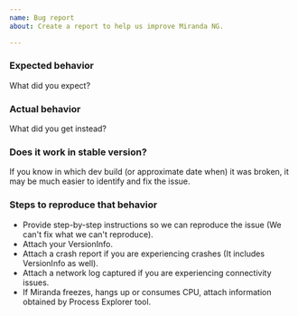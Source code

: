 ```yaml
---
name: Bug report
about: Create a report to help us improve Miranda NG.

---
```

### Expected behavior
What did you expect?

### Actual behavior
What did you get instead?

### Does it work in stable version?
If you know in which dev build (or approximate date when) it was broken, it may be much easier to identify and fix the issue.

### Steps to reproduce that behavior
 * Provide step-by-step instructions so we can reproduce the issue (We can't fix what we can't reproduce).
 * Attach your VersionInfo.
 * Attach a crash report if you are experiencing crashes (It includes VersionInfo as well).
 * Attach a network log captured if you are experiencing connectivity issues.
 * If Miranda freezes, hangs up or consumes CPU, attach information obtained by Process Explorer tool.
